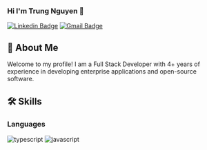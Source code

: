 ### Hi I'm Trung Nguyen 👋

[![Linkedin Badge](https://img.shields.io/badge/-trungnguyen-blue?style=flat&logo=Linkedin&logoColor=white&link=https://www.linkedin.com/in/trung-nguyen-6849a62b9/)](https://www.linkedin.com/in/trung-nguyen-6849a62b9/)
[![Gmail Badge](https://img.shields.io/badge/-nguyentrung96dn@gmail.com-c14438?style=flat&logo=Gmail&logoColor=white&link=mailto:jessicalim813@gmail.com)](mailto:nguyentrung96dn@gmail.com)

## 🚀 About Me
Welcome to my profile! I am a Full Stack Developer with 4+ years of experience in developing enterprise applications and open-source software.

## 🛠️ Skills

### Languages

![typescript](https://img.shields.io/badge/TypeScript-3178C6?style=for-the-badge&logo=typescript&logoColor=white)
![javascript](https://img.shields.io/badge/JavaScript-323330?style=for-the-badge&logo=javascript&logoColor=F7DF1E)

